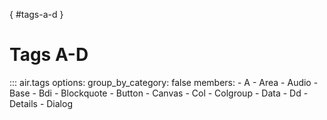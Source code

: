 [](){ #tags-a-d }

# Tags A-D

::: air.tags
    options:
      group_by_category: false
      members:
        - A
        - Area
        - Audio
        - Base
        - Bdi
        - Blockquote
        - Button
        - Canvas
        - Col
        - Colgroup
        - Data
        - Dd
        - Details
        - Dialog